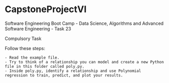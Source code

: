 # CapstoneProjectVI

Software Engineering Boot Camp - Data Science, Algorithms and Advanced Software Engineering - Task 23

Compulsory Task

Follow these steps:

	- Read the example file.
	- Try to think of a relationship you can model and create a new Python file in this folder called poly.py.
	- Inside poly.py, identify a relationship and use Polynomial regression to train, predict, and plot your results.
